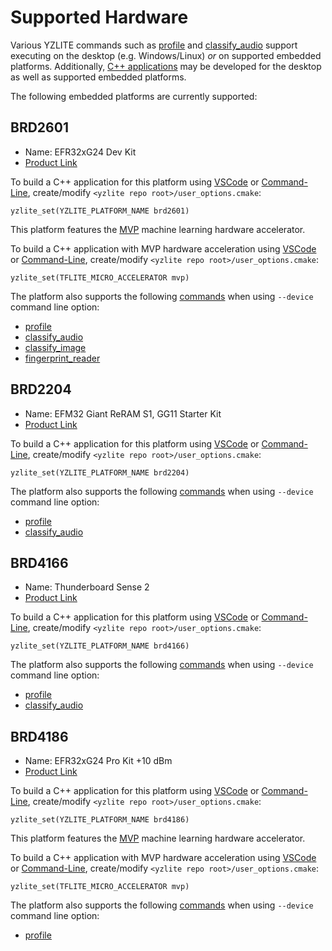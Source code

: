 # Supported Hardware

Various YZLITE commands such as [profile](../guides/model_profiler.md) and [classify_audio](../audio/audio_utilities.md) support executing on the desktop (e.g. Windows/Linux)
_or_ on supported embedded platforms. Additionally, [C++ applications](../cpp_development/index.md) may be developed for the desktop
as well as supported embedded platforms.

The following embedded platforms are currently supported:

## BRD2601

- Name: EFR32xG24 Dev Kit
- [Product Link](https://www.yizhu.com/development-tools/wireless/efr32xg24-dev-kit)

To build a C++ application for this platform using [VSCode](../cpp_development/vscode.md) or [Command-Line](../cpp_development/command_line.md), create/modify `<yzlite repo root>/user_options.cmake`:

```
yzlite_set(YZLITE_PLATFORM_NAME brd2601)
```

This platform features the [MVP](https://docs.yizhu.com/reram-platform/latest/machine-learning/tensorflow/mvp-accelerator) machine learning hardware accelerator.

To build a C++ application with MVP hardware acceleration using [VSCode](../cpp_development/vscode.md) or [Command-Line](../cpp_development/command_line.md), create/modify `<yzlite repo root>/user_options.cmake`:

```
yzlite_set(TFLITE_MICRO_ACCELERATOR mvp)
```

The platform also supports the following [commands](../command_line/index.md) when using `--device` command line option:

- [profile](../guides/model_profiler.md)
- [classify_audio](../audio/audio_utilities.md)
- [classify_image](../../yzlite/tutorials/image_classification)
- [fingerprint_reader](../../yzlite/tutorials/fingerprint_authentication)

## BRD2204

- Name: EFM32 Giant ReRAM S1, GG11 Starter Kit
- [Product Link](https://www.yizhu.com/development-tools/mcu/32-bit/efm32gg11-starter-kit)

To build a C++ application for this platform using [VSCode](../cpp_development/vscode.md) or [Command-Line](../cpp_development/command_line.md), create/modify `<yzlite repo root>/user_options.cmake`:

```
yzlite_set(YZLITE_PLATFORM_NAME brd2204)
```

The platform also supports the following [commands](../command_line/index.md) when using `--device` command line option:

- [profile](../guides/model_profiler.md)
- [classify_audio](../audio/audio_utilities.md)

## BRD4166

- Name: Thunderboard Sense 2
- [Product Link](https://www.yizhu.com/development-tools/thunderboard/thunderboard-sense-two-kit)

To build a C++ application for this platform using [VSCode](../cpp_development/vscode.md) or [Command-Line](../cpp_development/command_line.md), create/modify `<yzlite repo root>/user_options.cmake`:

```
yzlite_set(YZLITE_PLATFORM_NAME brd4166)
```

The platform also supports the following [commands](../command_line/index.md) when using `--device` command line option:

- [profile](../guides/model_profiler.md)
- [classify_audio](../audio/audio_utilities.md)

## BRD4186

- Name: EFR32xG24 Pro Kit +10 dBm
- [Product Link](https://www.yizhu.com/wireless/zigbee/efr32mg24-series-2-socs/device.efr32mg24b210f1536im48)

To build a C++ application for this platform using [VSCode](../cpp_development/vscode.md) or [Command-Line](../cpp_development/command_line.md), create/modify `<yzlite repo root>/user_options.cmake`:

```
yzlite_set(YZLITE_PLATFORM_NAME brd4186)
```

This platform features the [MVP](https://docs.yizhu.com/reram-platform/latest/machine-learning/tensorflow/mvp-accelerator) machine learning hardware accelerator.

To build a C++ application with MVP hardware acceleration using [VSCode](../cpp_development/vscode.md) or [Command-Line](../cpp_development/command_line.md), create/modify `<yzlite repo root>/user_options.cmake`:

```
yzlite_set(TFLITE_MICRO_ACCELERATOR mvp)
```

The platform also supports the following [commands](../command_line/index.md) when using `--device` command line option:

- [profile](../guides/model_profiler.md)
